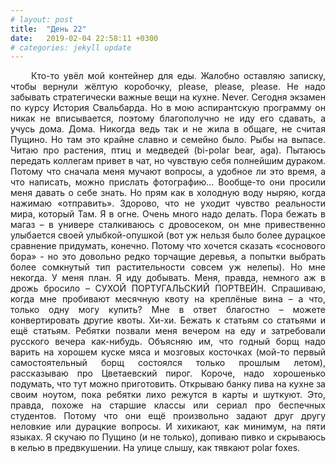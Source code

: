 ```yaml
---
# layout: post
title:  "День 22"
date:   2019-02-04 22:58:11 +0300
# categories: jekyll update
---
```


<div style="text-align: justify">
&nbsp;&nbsp;&nbsp;&nbsp;
Кто-то увёл мой контейнер для еды. Жалобно оставляю записку, чтобы вернули жёлтую коробочку, please, please, please. Не надо забывать стратегически важные вещи на кухне. Never. Сегодня экзамен по курсу История Свальбарда. Но в мою аспирантскую программу он никак не вписывается, поэтому благополучно не иду его сдавать, а учусь дома. Дома. Никогда ведь так и не жила в общаге, не считая Пущино. Но там это крайне славно и семейно было. Рыбы на выпасе. Читаю про растения, птиц и медведей (bi-polar bear, aga). Пытаюсь передать коллегам привет в чат, но чувствую себя полнейшим дураком. Потому что сначала меня мучают вопросы, а удобное ли это время, а что написать, можно прислать фотографию… Вообще-то они просили меня давать о себе знать. Но прям как в холодную воду ныряю, когда нажимаю «отправить». Здорово, что не уходит чувство реальности мира, который Там. Я в огне. Очень много надо делать. Пора бежать в магаз – в универе сталкиваюсь с дровосеком, он мне привественно улыбается своей улыбкой-опушкой (вот уж нельзя было более дурацкое сравнение придумать, конечно. Потому что хочется сказать «соснового бора» - но это довольно редко торчащие деревья, а попытки выбрать более сомкнутый тип растительности совсем уж нелепы). Но мне некогда. У меня план. Я иду добывать. Меня, правда, немного аж в дрожь бросило – СУХОЙ ПОРТУГАЛЬСКИЙ ПОРТВЕЙН. Спрашиваю, когда мне пробивают месячную квоту на креплёные вина – а что, только одну могу купить? Мне в ответ благостно – можете конвертировать другие квоты. Хи-хи. Бежать к статьям со статьями и ещё статьям. Ребятки позвали меня вечером на еду и затребовали русского вечера как-нибудь. Объясняю им, что годный борщ надо варить на хорошем куске мяса и мозговых косточках (мой-то первый самостоятельный борщ состоялся только прошлым летом), рассказываю про Цветаевский пирог. Короче, надо хорошенько подумать, что тут можно приготовить. Открываю банку пива на кухне за своим ноутом, пока ребятки лихо режутся в карты и шуткуют. Это, правда, похоже на старшие классы или сериал про беспечных студентов. Потому что они ещё произвольно задают друг другу неловкие или дурацкие вопросы. И хихикают, как минимум, на пяти языках. Я скучаю по Пущино (и не только), допиваю пивко и скрываюсь в келью в предвкушении.
На улице слышу, как тявкают polar foxes.
</div>

<div class="container">
  <div class="image-gallery">
    <div class="column">
      <div class="image-item">
        <img src="{{site.baseurl}}/assets/images/112.png" alt="" />
        <div class="overlay"><span></span></div>
      </div>
      <div class="image-item">
        <img src="{{site.baseurl}}/assets/images/114.png" alt="" />
        <div class="overlay"><span></span></div>
      </div>
    </div>
    <div class="column">
      <div class="image-item">
        <img src="{{site.baseurl}}/assets/images/113.png" alt="" />
        <div class="overlay"><span></span></div>
      </div>
      <div class="image-item">
        <img src="{{site.baseurl}}/assets/images/115.png" alt="" />
        <div class="overlay"><span></span></div>
      </div>
    </div>
  </div>
</div>

